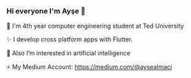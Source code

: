 ### Hi everyone I'm Ayşe 👋 
🔭 I'm 4th year computer engineering student at Ted University

✨ I develop cross platform apps with Flutter.  

🌱 Also I’m interested in artificial intelligence

⚡ My Medium Account: https://medium.com/@aysealmaci


<!--
**aysealmaci/aysealmaci** is a ✨ _special_ ✨ repository because its `README.md` (this file) appears on your GitHub profile.

Here are some ideas to get you started:

- 🔭 I’m currently working on ...
- 🌱 I’m currently learning ...
- 👯 I’m looking to collaborate on ...
- 🤔 I’m looking for help with ...
- 💬 Ask me about ...
- 📫 How to reach me: ...
- 😄 Pronouns: ...
- ⚡ Fun fact: ...
-->
 
